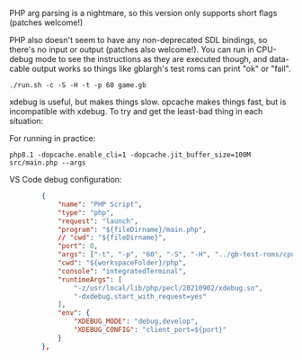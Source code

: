
PHP arg parsing is a nightmare, so this version only supports short flags
(patches welcome!)

PHP also doesn't seem to have any non-deprecated SDL bindings, so there's
no input or output (patches also welcome!). You can run in CPU-debug mode
to see the instructions as they are executed though, and data-cable output
works so things like gblargh's test roms can print "ok" or "fail".

```
./run.sh -c -S -H -t -p 60 game.gb
```

xdebug is useful, but makes things slow. opcache makes things fast, but is
incompatible with xdebug. To try and get the least-bad thing in each situation:

For running in practice:
```
php8.1 -dopcache.enable_cli=1 -dopcache.jit_buffer_size=100M src/main.php --args
```

VS Code debug configuration:
```json
        {
            "name": "PHP Script",
            "type": "php",
            "request": "launch",
            "program": "${fileDirname}/main.php",
            // "cwd": "${fileDirname}",
            "port": 0,
            "args": ["-t", "-p", "60", "-S", "-H", "../gb-test-roms/cpu_instrs/individual/01-special.gb"],
            "cwd": "${workspaceFolder}/php",
            "console": "integratedTerminal",
            "runtimeArgs": [
                "-z/usr/local/lib/php/pecl/20210902/xdebug.so",
                "-dxdebug.start_with_request=yes"
            ],
            "env": {
                "XDEBUG_MODE": "debug,develop",
                "XDEBUG_CONFIG": "client_port=${port}"
            }
        },
```